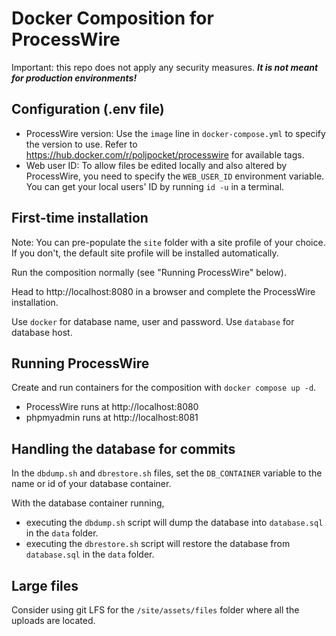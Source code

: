 # Docker Composition for ProcessWire

Important: this repo does not apply any security measures. ___It is not meant for production environments!___

## Configuration (.env file)

- ProcessWire version: Use the `image` line in `docker-compose.yml` to specify the version to use. Refer to https://hub.docker.com/r/poljpocket/processwire for available tags.
- Web user ID: To allow files be edited locally and also altered by ProcessWire, you need to specify the `WEB_USER_ID` environment variable. You can get your local users' ID by running `id -u` in a terminal.

## First-time installation

Note: You can pre-populate the `site` folder with a site profile of your choice. If you don't, the default site profile will be installed automatically.

Run the composition normally (see "Running ProcessWire" below).

Head to http://localhost:8080 in a browser and complete the ProcessWire installation.

Use `docker` for database name, user and password. Use `database` for database host.

## Running ProcessWire

Create and run containers for the composition with `docker compose up -d`.

- ProcessWire runs at http://localhost:8080
- phpmyadmin runs at http://localhost:8081

## Handling the database for commits

In the `dbdump.sh` and `dbrestore.sh` files, set the `DB_CONTAINER` variable to the name or id of your database container.

With the database container running,
- executing the `dbdump.sh` script will dump the database into `database.sql` in the `data` folder.
- executing the `dbrestore.sh` script will restore the database from `database.sql` in the `data` folder.

## Large files

Consider using git LFS for the `/site/assets/files` folder where all the uploads are located.
